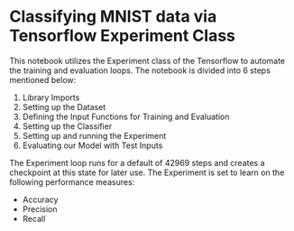 # Classifying MNIST data via Tensorflow Experiment Class

This notebook utilizes the Experiment class of the Tensorflow to automate the training and evaluation loops. The notebook is divided
into 6 steps mentioned below:

1. Library Imports
2. Setting up the Dataset
3. Defining the Input Functions for Training and Evaluation
4. Setting up the Classifier
5. Setting up and running the Experiment
6. Evaluating our Model with Test Inputs

The Experiment loop runs for a default of 42969 steps and creates a checkpoint at this state for later use. The Experiment is set to learn
on the following performance measures:

- Accuracy
- Precision
- Recall
